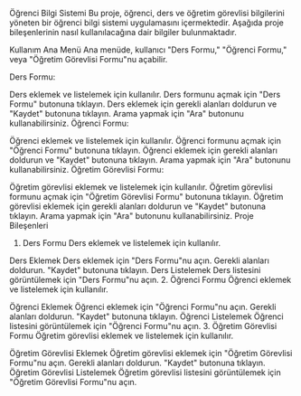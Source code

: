 Öğrenci Bilgi Sistemi
Bu proje, öğrenci, ders ve öğretim görevlisi bilgilerini yöneten bir öğrenci bilgi sistemi uygulamasını içermektedir. Aşağıda proje bileşenlerinin nasıl kullanılacağına dair bilgiler bulunmaktadır.

Kullanım
Ana Menü
Ana menüde, kullanıcı "Ders Formu," "Öğrenci Formu," veya "Öğretim Görevlisi Formu"nu açabilir.

Ders Formu:

Ders eklemek ve listelemek için kullanılır.
Ders formunu açmak için "Ders Formu" butonuna tıklayın.
Ders eklemek için gerekli alanları doldurun ve "Kaydet" butonuna tıklayın.
Arama yapmak için "Ara" butonunu kullanabilirsiniz.
Öğrenci Formu:

Öğrenci eklemek ve listelemek için kullanılır.
Öğrenci formunu açmak için "Öğrenci Formu" butonuna tıklayın.
Öğrenci eklemek için gerekli alanları doldurun ve "Kaydet" butonuna tıklayın.
Arama yapmak için "Ara" butonunu kullanabilirsiniz.
Öğretim Görevlisi Formu:

Öğretim görevlisi eklemek ve listelemek için kullanılır.
Öğretim görevlisi formunu açmak için "Öğretim Görevlisi Formu" butonuna tıklayın.
Öğretim görevlisi eklemek için gerekli alanları doldurun ve "Kaydet" butonuna tıklayın.
Arama yapmak için "Ara" butonunu kullanabilirsiniz.
Proje Bileşenleri
1. Ders Formu
Ders eklemek ve listelemek için kullanılır.

Ders Eklemek
Ders eklemek için "Ders Formu"nu açın.
Gerekli alanları doldurun.
"Kaydet" butonuna tıklayın.
Ders Listelemek
Ders listesini görüntülemek için "Ders Formu"nu açın.
2. Öğrenci Formu
Öğrenci eklemek ve listelemek için kullanılır.

Öğrenci Eklemek
Öğrenci eklemek için "Öğrenci Formu"nu açın.
Gerekli alanları doldurun.
"Kaydet" butonuna tıklayın.
Öğrenci Listelemek
Öğrenci listesini görüntülemek için "Öğrenci Formu"nu açın.
3. Öğretim Görevlisi Formu
Öğretim görevlisi eklemek ve listelemek için kullanılır.

Öğretim Görevlisi Eklemek
Öğretim görevlisi eklemek için "Öğretim Görevlisi Formu"nu açın.
Gerekli alanları doldurun.
"Kaydet" butonuna tıklayın.
Öğretim Görevlisi Listelemek
Öğretim görevlisi listesini görüntülemek için "Öğretim Görevlisi Formu"nu açın.

